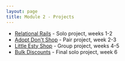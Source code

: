```yaml
---
layout: page
title: Module 2 - Projects
---
```


*  [Relational Rails](./relational_rails/) - Solo project, weeks 1-2
*  [Adopt Don't Shop](https://github.com/turingschool-examples/adopt-dont-shop-7) - Pair project, week 2-3
*  [Little Esty Shop](https://github.com/turingschool-examples/little-shop-7) - Group project, weeks 4-5
*  [Bulk Discounts](https://backend.turing.edu/module2/projects/bulk_discounts/) - Final solo project, week 6
